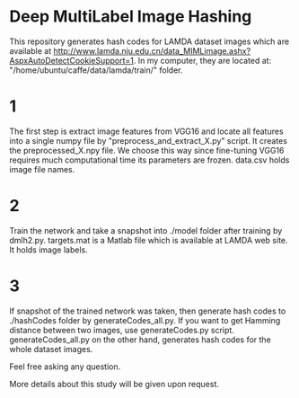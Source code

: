 # Deep MultiLabel Image Hashing
This repository generates hash codes for LAMDA dataset images which are available at http://www.lamda.nju.edu.cn/data_MIMLimage.ashx?AspxAutoDetectCookieSupport=1. In my computer, they are located at: "/home/ubuntu/caffe/data/lamda/train/"  folder. 

# 1 
The first step is extract image features from VGG16 and locate all features into a single numpy file by "preprocess_and_extract_X.py" script. It creates the preprocessed_X.npy file. We choose this way since fine-tuning VGG16 requires much computational time its parameters are frozen. data.csv holds image file names.

# 2
Train the network and take a snapshot into ./model folder after training by dmlh2.py. targets.mat is a Matlab file which is available at LAMDA web site. It holds image labels.  

# 3 
If snapshot of the trained network was taken, then generate hash codes to ./hashCodes folder by generateCodes_all.py. If you want to get Hamming distance between two images, use generateCodes.py script. generateCodes_all.py on the other hand, generates hash codes for the whole dataset images.

Feel free asking any question.

More details about this study will be given upon request.
